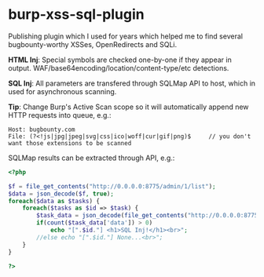 # burp-xss-sql-plugin

Publishing plugin which I used for years which helped me to find several bugbounty-worthy XSSes, OpenRedirects and SQLi.  

__HTML Inj__: Special symbols are checked one-by-one if they appear in output. WAF/base64encoding/location/content-type/etc detections.  

__SQL Inj__: All parameters are transfered through SQLMap API to host, which in used for asynchronous scanning.  

__Tip__: Change Burp's Active Scan scope so it will automatically append new HTTP requests into queue, e.g.:

```
Host: bugbounty.com
File: (?<!js|jpg|jpeg|svg|css|ico|woff|cur|gif|png)$     // you don't want those extensions to be scanned  
```

SQLMap results can be extracted through API, e.g.:
```php
<?php

$f = file_get_contents("http://0.0.0.0:8775/admin/1/list");
$data = json_decode($f, true);
foreach($data as $tasks) {
	foreach($tasks as $id => $task) {
		$task_data = json_decode(file_get_contents("http://0.0.0.0:8775/scan/".$id."/data"), true);
		if(count($task_data['data']) > 0)
			echo "[".$id."] <h1>SQL Inj!</h1><br>";
		//else echo "[".$id."] None...<br>";
	}
}

?>
```
